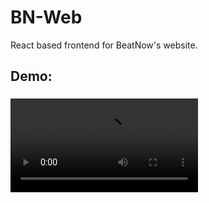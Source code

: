 # BN-Web
React based frontend for BeatNow's website.


<h2 align="left">Demo:</h2>

###

![Video demo](https://github.com/mortizauge/BeatNow-Web/blob/main/BN%20Demo.mp4)
